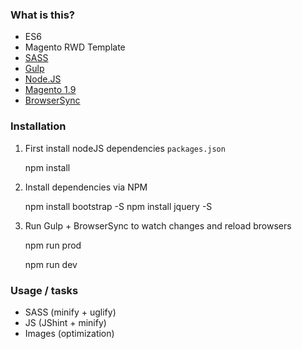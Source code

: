 ### What is this? ###

* ES6
* Magento RWD Template  
* [SASS](http://sass-lang.com/)
* [Gulp](http://gulpjs.com/)
* [Node.JS](https://nodejs.org/)
* [Magento 1.9](http://magento.com/)
* [BrowserSync](http://browsersync.io/)

### Installation ###

1) First install nodeJS dependencies `packages.json`

	npm install

2) Install dependencies via NPM

    npm install bootstrap -S
	npm install jquery -S

3) Run Gulp + BrowserSync to watch changes and reload browsers

    npm run prod 
    
    npm run dev

### Usage / tasks ###

* SASS (minify + uglify)
* JS (JShint + minify)
* Images (optimization)